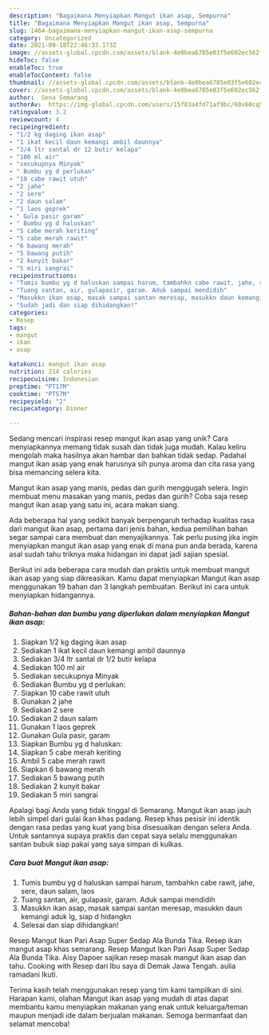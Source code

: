 ```yaml
---
description: "Bagaimana Menyiapkan Mangut ikan asap, Sempurna"
title: "Bagaimana Menyiapkan Mangut ikan asap, Sempurna"
slug: 1464-bagaimana-menyiapkan-mangut-ikan-asap-sempurna
category: Uncategorized
date: 2021-09-18T22:46:33.173Z
image: //assets-global.cpcdn.com/assets/blank-4e0bea6785e03f5e602ec562f230caae08da540cada707380b4fe1bbebba43da.png
hideToc: false
enableToc: true
enableTocContent: false
thumbnail: //assets-global.cpcdn.com/assets/blank-4e0bea6785e03f5e602ec562f230caae08da540cada707380b4fe1bbebba43da.png
cover: //assets-global.cpcdn.com/assets/blank-4e0bea6785e03f5e602ec562f230caae08da540cada707380b4fe1bbebba43da.png
author:  Sena Semarang
authorAv:  https://img-global.cpcdn.com/users/15f83a4fd71af9bc/60x60cq50/avatar.jpg
ratingvalue: 3.2
reviewcount: 4
recipeingredient:
- "1/2 kg daging ikan asap"
- "1 ikat kecil daun kemangi ambil daunnya"
- "3/4 ltr santal dr 12 butir kelapa"
- "100 ml air"
- "secukupnya Minyak"
- " Bumbu yg d perlukan"
- "10 cabe rawit utuh"
- "2 jahe"
- "2 sere"
- "2 daun salam"
- "1 laos geprek"
- " Gula pasir garam"
- " Bumbu yg d haluskan"
- "5 cabe merah keriting"
- "5 cabe merah rawit"
- "6 bawang merah"
- "5 bawang putih"
- "2 kunyit bakar"
- "5 miri sangrai"
recipeinstructions:
- "Tumis bumbu yg d haluskan sampai harum, tambahkn cabe rawit, jahe, sere, daun salam, laos"
- "Tuang santan, air, gulapasir, garam. Aduk sampai mendidih"
- "Masukkn ikan asap, masak sampai santan meresap, masukkn daun kemangi aduk lg, siap d hidangkn"
- "Sudah jadi dan siap dihidangkan!"
categories:
- Resep
tags:
- mangut
- ikan
- asap

katakunci: mangut ikan asap 
nutrition: 214 calories
recipecuisine: Indonesian
preptime: "PT17M"
cooktime: "PT57M"
recipeyield: "2"
recipecategory: Dinner

---
```



Sedang mencari inspirasi resep mangut ikan asap yang unik? Cara menyiapkannya memang tidak susah dan tidak juga mudah. Kalau keliru mengolah maka hasilnya akan hambar dan bahkan tidak sedap. Padahal mangut ikan asap yang enak harusnya sih punya aroma dan cita rasa yang bisa memancing selera kita.


Mangut ikan asap yang manis, pedas dan gurih menggugah selera. Ingin membuat menu masakan yang manis, pedas dan gurih? Coba saja resep mangut ikan asap yang satu ini, acara makan siang.

Ada beberapa hal yang sedikit banyak berpengaruh terhadap kualitas rasa dari mangut ikan asap, pertama dari jenis bahan, kedua pemilihan bahan segar sampai cara membuat dan menyajikannya. Tak perlu pusing jika ingin menyiapkan mangut ikan asap yang enak di mana pun anda berada, karena asal sudah tahu triknya maka hidangan ini dapat jadi sajian spesial.


Berikut ini ada beberapa cara mudah dan praktis untuk membuat mangut ikan asap yang siap dikreasikan. Kamu dapat menyiapkan Mangut ikan asap menggunakan 19 bahan dan 3 langkah pembuatan. Berikut ini cara untuk menyiapkan hidangannya.

<!--inarticleads1-->

##### Bahan-bahan dan bumbu yang diperlukan dalam menyiapkan Mangut ikan asap:

1. Siapkan 1/2 kg daging ikan asap
1. Sediakan 1 ikat kecil daun kemangi ambil daunnya
1. Sediakan 3/4 ltr santal dr 1/2 butir kelapa
1. Sediakan 100 ml air
1. Sediakan secukupnya Minyak
1. Sediakan  Bumbu yg d perlukan:
1. Siapkan 10 cabe rawit utuh
1. Gunakan 2 jahe
1. Sediakan 2 sere
1. Sediakan 2 daun salam
1. Gunakan 1 laos geprek
1. Gunakan  Gula pasir, garam
1. Siapkan  Bumbu yg d haluskan:
1. Siapkan 5 cabe merah keriting
1. Ambil 5 cabe merah rawit
1. Siapkan 6 bawang merah
1. Sediakan 5 bawang putih
1. Sediakan 2 kunyit bakar
1. Sediakan 5 miri sangrai


Apalagi bagi Anda yang tidak tinggal di Semarang. Mangut ikan asap jauh lebih simpel dari gulai ikan khas padang. Resep khas pesisir ini identik dengan rasa pedas yang kuat yang bisa disesuaikan dengan selera Anda. Untuk santannya supaya praktis dan cepat saya selalu menggunakan santan bubuk siap pakai yang saya simpan di kulkas. 

<!--inarticleads2-->

##### Cara buat Mangut ikan asap:

1. Tumis bumbu yg d haluskan sampai harum, tambahkn cabe rawit, jahe, sere, daun salam, laos
1. Tuang santan, air, gulapasir, garam. Aduk sampai mendidih
1. Masukkn ikan asap, masak sampai santan meresap, masukkn daun kemangi aduk lg, siap d hidangkn
1. Selesai dan siap dihidangkan!

Resep Mangut Ikan Pari Asap Super Sedap Ala Bunda Tika. Resep ikan mangut asap khas semarang. Resep Mangut Ikan Pari Asap Super Sedap Ala Bunda Tika. Aisy Dapoer sajikan resep masak mangut ikan asap dan tahu. Cooking with Resep dari Ibu saya di Demak Jawa Tengah. aulia ramadani Ikuti. 

Terima kasih telah menggunakan resep yang tim kami tampilkan di sini. Harapan kami, olahan Mangut ikan asap yang mudah di atas dapat membantu kamu menyiapkan makanan yang enak untuk keluarga/teman maupun menjadi ide dalam berjualan makanan. Semoga bermanfaat dan selamat mencoba!
